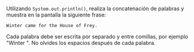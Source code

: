 
Utilizando `System.out.println()`, realiza la concatenación de palabras y muestra en la pantalla la siguiente frase:

```text
Winter came for the House of Frey.
```

Cada palabra debe ser escrita por separado y entre comillas, por ejemplo "Winter ". No olvides los espacios después de cada palabra.
